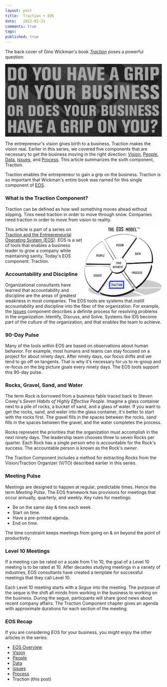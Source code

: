 ```yaml
---
layout: post
title:  Traction + EOS
date:   2022-02-21
comments: true
tags: 
published: true
---
```


The back cover of Gino Wickman's book <a href="/blog/2021/02/15/traction-entrepreneurial-operating-system-eos/">_Traction_</a> poses a powerful question:

<img src="/images/EOS_traction_business_grip.jpg" align="center" width="600" padding="10" alt="Do you have a grip on your business or does your business have a grip on you? - Traction (Entrepreneur Operating System) by Gino Wickman" title="Do you have a grip on your business or does your business have a grip on you? - Traction (Entrepreneur Operating System) by Gino Wickman" />

The entrepreneur's vision gives birth to a business. Traction makes the vision real. Earlier in this series, we covered five components that are necessary to get the business moving in the right direction: [Vision](/blog/2021/03/08/vision-and-eos/), [People](/blog/2021/04/08/people-and-eos/), [Data](/blog/2022/02/04/data-plus-eos/), [Issues](/blog/2022/02/10/issues-plus-eos/), and [Process](/blog/2022/02/15/process-plus-eos/). This article summarizes the sixth component, Traction. 

Traction enables the entrepreneur to gain a grip on the business. Traction is so important that Wickman's entire book was named for this single component of [EOS](/blog/2021/02/15/traction-entrepreneurial-operating-system-eos/).

<!--more-->

### What is the Traction Component?

Traction can be defined as how well something moves ahead without slipping. Tires need traction in order to move through snow. Companies need traction in order to move from vision to reality.

<a href="/blog/2021/02/15/traction-entrepreneurial-operating-system-eos/"><img src="/images/EOS_Traction.jpg" align="right" width="250" padding="10" alt="Traction and the Entrepreneurial Operating System (EOS)" title="Traction and the Entrepreneurial Operating System (EOS)" /></a>

This article is part of a series on [Traction and the Entrepreneurial Operating System (EOS)](/blog/2021/02/15/traction-entrepreneurial-operating-system-eos/). EOS is a set of tools that enables a business leader to grow a company while maintaining sanity. Today's EOS component: Traction.

### Accountability and Discipline

Organizational consultants have learned that accountability and discipline are the areas of greatest weakness in most companies. The EOS tools are systems that instill accountability and discipline into the fiber of the organization. For example, the [Issues](/blog/2022/02/10/issues-plus-eos/) component describes a definite process for resolving problems in the organization: Identify, Discuss, and Solve. Systems like IDS become part of the culture of the organization, and that enables the team to achieve.

### 90-Day Pulse

Many of the tools within EOS are based on observations about human behavior. For example, most humans and teams can stay focused on a project for about ninety days. After ninety days, our focus drifts and we tend to go off on tangents. That is why it's necessary for us to re-group and re-focus on the big picture goals every ninety days. The EOS tools support this 90-day pulse.

### Rocks, Gravel, Sand, and Water

The term _Rock_ is borrowed from a business fable traced back to Steven Covey's _Seven Habits of Highly Effective People_. Imagine a glass container next to a pile of rocks, a bucket of sand, and a glass of water. If you want to get the rocks, sand, and water into the glass container, it's better to start with the rocks first. The gravel fills in the spaces between the rocks, sand fills in the spaces between the gravel, and the water completes the process.

Rocks represent the priorities that the organization must accomplish in the next ninety days. The leadership team chooses three to seven Rocks per quarter. Each Rock has a single person who is accountable for the Rock's success. The accountable person is known as the Rock's _owner_.

The Traction Component includes a method for extracting Rocks from the Vision/Traction Organizer (V/TO) described earlier in this series.

### Meeting Pulse

Meetings are designed to happen at regular, predictable times. Hence the term _Meeting Pulse_. The EOS framework has provisions for meetings that occur annually, quarterly, and weekly. Key rules for meetings:

* Be on the same day & time each week.
* Start on time.
* Have a pre-printed agenda.
* End on time.

The time constraint keeps meetings from going on & on beyond the point of productivity. 

### Level 10 Meetings

If a meeting can be rated on a scale from 1 to 10, the goal of a Level 10 meeting is to be rated at 10. After decades studying meetings in a variety of industries, EOS consultants have created a template for successful meetings that they call Level 10.

Each Level 10 meeting starts with a _Segue_ into the meeting. The purpose of the seque is the shift all minds from working in the business to working on the business. During the segue, particpants will share good news about recent company affairs. The Traction Component chapter gives an agenda with approximate durations for each section of the meeting.

### EOS Recap

If you are considering EOS for your business, you might enjoy the other articles in the series:

* [EOS Overview](/blog/2021/02/15/traction-entrepreneurial-operating-system-eos/)
* [Vision](/blog/2021/03/08/vision-and-eos/)
* [People](/blog/2021/04/08/people-and-eos/)
* [Data](/blog/2022/02/04/data-plus-eos/) 
* [Issues](/blog/2022/02/10/issues-plus-eos/)
* [Process](/blog/2022/02/15/process-plus-eos/)
* Traction (this post)


